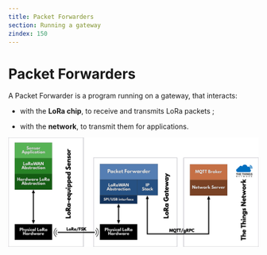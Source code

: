 ```yaml
---
title: Packet Forwarders
section: Running a gateway
zindex: 150
---
```


# Packet Forwarders

A Packet Forwarder is a program running on a gateway, that interacts:

+ with the **LoRa chip**, to receive and transmits LoRa packets ;

+ with the **network**, to transmit them for applications.

![Packet forwarder](scheme.png)

